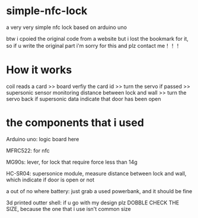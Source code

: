 # simple-nfc-lock
a very very simple nfc lock based on arduino uno 

btw i cpoied the original code from a website but i lost the bookmark for it, so if u write the original part i'm sorry for this and plz contact me！！！
# How it works
coil reads a card >> board verfiy the card id >> turn the servo if passed >> supersonic sensor monitoring distance between lock and wall >> turn the servo back if supersonic data indicate that door has been open
# the components that i used
Arduino uno: logic board here

MFRC522: for nfc

MG90s: lever, for lock that require force less than 14g

HC-SR04: supersonice module, measure distance between lock and wall, which indicate if door is open or not

a out of no where battery: just grab a used powerbank, and it should be fine

3d printed outter shell: if u go with my design plz DOBBLE CHECK THE SIZE, because the one that i use isn't common size 
